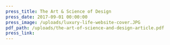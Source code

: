 ```yaml
---
press_title: The Art & Science of Design
press_date: 2017-09-01 00:00:00
press_image: /uploads/luxury-life-website-cover.JPG
pdf_path: /uploads/the-art-of-science-and-design-article.pdf
press_link:
---
```

